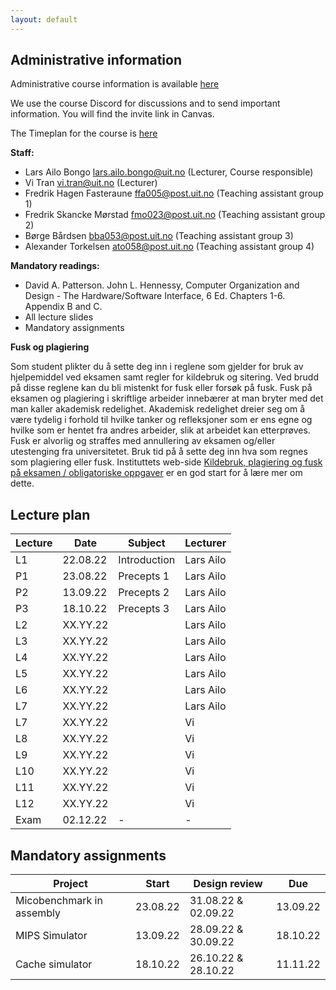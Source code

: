 ```yaml
---
layout: default
---
```


## Administrative information

Administrative course information is available [here]([URL](https://uit.no/utdanning/emner/emne/765734/inf-2200))

We use the course Discord for discussions and to send important information. You will find the invite link in Canvas.

The Timeplan for the course is [here](https://timeplan.uit.no/emne_timeplan.php?sem=22h&module=INF-2200-1#week=33-52)

**Staff:**
* Lars Ailo Bongo <lars.ailo.bongo@uit.no> (Lecturer, Course responsible)
* Vi Tran <vi.tran@uit.no> (Lecturer)
* Fredrik Hagen Fasteraune <ffa005@post.uit.no> (Teaching assistant group 1)
* Fredrik Skancke Mørstad <fmo023@post.uit.no>  (Teaching assistant group 2)
* Børge Bårdsen <bba053@post.uit.no> (Teaching assistant group 3)
* Alexander Torkelsen <ato058@post.uit.no> (Teaching assistant group 4)

**Mandatory readings:**
* David A. Patterson. John L. Hennessy, Computer Organization and Design - The Hardware/Software Interface, 6 Ed. Chapters 1-6. Appendix B and C.
* All lecture slides
* Mandatory assignments

**Fusk og plagiering**

Som student plikter du å sette deg inn i reglene som gjelder for bruk av hjelpemiddel ved eksamen samt regler for kildebruk og sitering. Ved brudd på disse reglene kan du bli mistenkt for fusk eller forsøk på fusk. Fusk på eksamen og plagiering i skriftlige arbeider innebærer at man bryter med det man kaller akademisk redelighet. Akademisk redelighet dreier seg om å være tydelig i forhold til hvilke tanker og refleksjoner som er ens egne og hvilke som er hentet fra andres arbeider, slik at arbeidet kan etterprøves. Fusk er alvorlig og straffes med annullering av eksamen og/eller utestenging fra universitetet. Bruk tid på å sette deg inn hva som regnes som plagiering eller fusk. Instituttets web-side [Kildebruk, plagiering og fusk på eksamen / obligatoriske oppgaver](https://uit.instructure.com/courses/327/pages/kildebruk-plagiering-og-fusk-pa-eksamen-slash-obligatoriske-oppgaver) er en god start for å lære mer om dette.

## Lecture plan

| Lecture   	| Date		    | Subject	  | Lecturer |
|-------------|-------------|-----------|----------|
| L1   | 22.08.22 | Introduction | Lars Ailo |
| P1   | 23.08.22 | Precepts 1   | Lars Ailo |
| P2   | 13.09.22 | Precepts 2   | Lars Ailo |
| P3   | 18.10.22 | Precepts 3   | Lars Ailo |
| L2   | XX.YY.22 |  | Lars Ailo |
| L3   | XX.YY.22 |  | Lars Ailo |
| L4   | XX.YY.22 |  | Lars Ailo |
| L5   | XX.YY.22 |  | Lars Ailo |
| L6   | XX.YY.22 |  | Lars Ailo |
| L7   | XX.YY.22 |  | Lars Ailo |
| L7   | XX.YY.22 |  | Vi        |
| L8   | XX.YY.22 |  | Vi        |
| L9   | XX.YY.22 |  | Vi        |
| L10  | XX.YY.22 |  | Vi        |
| L11  | XX.YY.22 |  | Vi        |
| L12  | XX.YY.22 |  | Vi        |
| Exam | 02.12.22 | -            | -         |

## Mandatory assignments

| Project |	Start      | Design review | Due |
|---------|------------|---------------|-----|
| Micobenchmark in assembly | 23.08.22 | 31.08.22 & 02.09.22 | 13.09.22 |
| MIPS Simulator            | 13.09.22 | 28.09.22 & 30.09.22 | 18.10.22 |
| Cache simulator           | 18.10.22 | 26.10.22 & 28.10.22 | 11.11.22 |

